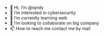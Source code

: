 - 👋 Hi, I’m @iqndy
- 👀 I’m interested in cybersecurity
- 🌱 I’m currently learning web
- 💞️ I’m looking to collaborate on big company
- 📫 How to reach me contact me by mail


<!---
iqndy/iqndy is a ✨ special ✨ repository because its `README.md` (this file) appears on your GitHub profile.
You can click the Preview link to take a look at your changes.
--->
